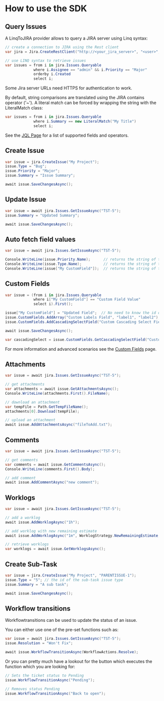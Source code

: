 # How to use the SDK

## Query Issues

A LinqToJIRA provider allows to query a JIRA server using Linq syntax:

```csharp
// create a connection to JIRA using the Rest client
var jira = Jira.CreateRestClient("http://<your_jira_server>", "<user>", "<password>");

// use LINQ syntax to retrieve issues
var issues = from i in jira.Issues.Queryable
             where i.Assignee == "admin" && i.Priority == "Major"
             orderby i.Created
             select i;
```
Some Jira server URLs need HTTPS for authentication to work.

By default, string comparisons are translated using the JIRA contains operator ('~'). A literal match can be forced by
wrapping the string with the LiteralMatch class:

```csharp
var issues = from i in jira.Issues.Queryable
             where i.Summary == new LiteralMatch("My Title")
             select i;
```

See the [JQL Page](https://bitbucket.org/farmas/atlassian.net-sdk/wiki/JQL) for a list of supported fields and
operators.

## Create Issue

```csharp
var issue = jira.CreateIssue("My Project");
issue.Type = "Bug";
issue.Priority = "Major";
issue.Summary = "Issue Summary";

await issue.SaveChangesAsync();
```

## Update Issue

```csharp
var issue = await jira.Issues.GetIssueAsync("TST-5");
issue.Summary = "Updated Summary";

await issue.SaveChangesAsync();
```

## Auto fetch field values

```csharp
var issue = await jira.Issues.GetIssueAsync("TST-5");

Console.WriteLine(issue.Priority.Name);      // returns the string of the priority field, for example "Critical"
Console.WriteLine(issue.Type.Name);          // returns the string of the issue type field, for example "Bug"
Console.WriteLine(issue["My CustomField"]);  // returns the string of the custom field named "My CustomField"
```

## Custom Fields

```csharp
var issue = (from i in jira.Issues.Queryable
             where i["My CustomField"] == "Custom Field Value"
             select i).First();

issue["My CustomField"] = "Updated Field";  // No need to know the id of the custom field.
issue.CustomFields.AddArray("Custom Labels Field", "label1", "label2"); // Adds an array value to a custom field.
issue.CustomFields.AddCascadingSelectField("Custom Cascading Select Field", "Option3"); // Adds a value to a cascading select field.

await issue.SaveChangesAsync();

var cascadingSelect = issue.CustomFields.GetCascadingSelectField("Custom Cascading Select Field"); // Gets the value of a cascading field.
```

For more information and advanced scenarios see the [Custom Fields](https://bitbucket.org/farmas/atlassian.net-sdk/wiki/Custom%20Fields)
page.

## Attachments

```csharp
var issue = await jira.Issues.GetIssueAsync("TST-5");

// get attachments
var attachments = await issue.GetAttachmentsAsync();
Console.WriteLine(attachments.First().FileName);

// download an attachment
var tempFile = Path.GetTempFileName();
attachments[0].Download(tempFile);

// upload an attachment
await issue.AddAttachmentsAsync("fileToAdd.txt");
```

## Comments

```csharp
var issue = await jira.Issues.GetIssueAsync("TST-5");

// get comments
var comments = await issue.GetCommentsAsync();
Console.WriteLine(comments.First().Body);

// add comment
await issue.AddCommentAsync("new comment");
```

## Worklogs

```csharp
var issue = await jira.Issues.GetIssueAsync("TST-5");

// add a worklog
await issue.AddWorklogAsync("1h");

// add worklog with new remaining estimate
await issue.AddWorklogAsync("1m", WorklogStrategy.NewRemainingEstimate, "4h");

// retrieve worklogs
var worklogs = await issue.GetWorklogsAsync();
```

## Create Sub-Task

```csharp
var issue = jira.CreateIssue("My Project", "PARENTISSUE-1");
issue.Type = "5"; // the id of the sub-task issue type
issue.Summary = "A sub task";

await issue.SaveChangesAsync();
```

## Workflow transitions
Workflowtransitions can be used to update the status of an issue. 

You can either use one of the pre-set functions such as:
```csharp
var issue = await jira.Issues.GetIssueAsync("TST-5");
issue.Resolution = "Won't Fix";

await issue.WorkflowTransitionAsync(WorkflowActions.Resolve);
```

Or you can pretty much have a lookout for the button which executes the function which you are looking for:
```csharp
// Sets the ticket status to Pending
issue.WorkflowTransitionAsync("Pending");

// Removes status Pending
issue.WorkflowTransitionAsync("Back to open");

```

